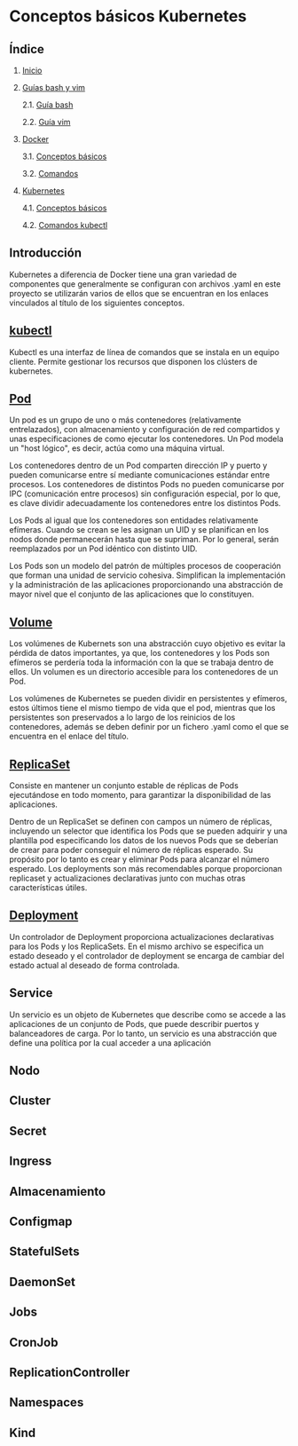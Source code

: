 # Conceptos básicos Kubernetes

## Índice

1. [Inicio](../../../)
2. [Guías bash y vim](../Guias_bash_y_vim/)

    2.1. [Guía bash](../Guias_bash_y_vim/bash.md)

    2.2. [Guía vim](../Guias_bash_y_vim/vim.md)
 
3. [Docker](../Docker/)

    3.1. [Conceptos básicos](../Docker/Conceptos.md)
    
    3.2. [Comandos](../Docker/comandos.md)

4. [Kubernetes](.)

    4.1. [Conceptos básicos](./Conceptos.md)

    4.2. [Comandos kubectl](./Comandos_kubectl.md)
## Introducción 

Kubernetes a diferencia de Docker tiene una gran variedad de componentes que generalmente se configuran con archivos .yaml en este proyecto se utilizarán varios de ellos que se encuentran en los enlaces vinculados al título de los siguientes conceptos.

## [kubectl](./Comandos_kubectl.md)

Kubectl es una interfaz de línea de comandos que se instala en un equipo cliente. Permite gestionar los recursos que disponen los clústers de kubernetes.

## [Pod](./ejemplo-pod.yaml)

Un pod es un grupo de uno o más contenedores (relativamente entrelazados), con almacenamiento y configuración de red compartidos y unas especificaciones de como ejecutar los contenedores. Un Pod modela un "host lógico", es decir, actúa como una máquina virtual. 

Los contenedores dentro de un Pod comparten dirección IP y puerto y pueden comunicarse entre sí mediante comunicaciones estándar entre procesos. Los contenedores de distintos Pods no pueden comunicarse por IPC (comunicación entre procesos) sin configuración especial, por lo que, es clave dividir adecuadamente los contenedores entre los distintos Pods.

Los Pods al igual que los contenedores son entidades relativamente efímeras. Cuando se crean se les asignan un UID y se planifican en los nodos donde permanecerán hasta que se supriman. Por lo general, serán reemplazados por un Pod idéntico con distinto UID. 

Los Pods son un modelo del patrón de múltiples procesos de cooperación que forman una unidad de servicio cohesiva. Simplifican la implementación y la administración de las aplicaciones proporcionando una abstracción de mayor nivel que el conjunto de las aplicaciones que lo constituyen.

## [Volume](./ejemplo-PersistentVolume.yaml)

Los volúmenes de Kubernets son una abstracción cuyo objetivo es evitar la pérdida de datos importantes, ya que, los contenedores y los Pods son efímeros se perdería toda la información con la que se trabaja dentro de ellos. Un volumen es un directorio accesible para los contenedores de un Pod.

Los volúmenes de Kubernetes se pueden dividir en persistentes y efímeros, estos últimos tiene el mismo tiempo de vida que el pod, mientras que los persistentes son preservados a lo largo de los reinicios de los contenedores, además se deben definir por un fichero .yaml como el que se encuentra en el enlace del título.

## [ReplicaSet](./ejemplo-replicaset.yaml)

Consiste en mantener un conjunto estable de réplicas de Pods ejecutándose en todo momento, para garantizar la disponibilidad de las aplicaciones.

Dentro de un ReplicaSet se definen con campos un número de réplicas, incluyendo un selector que identifica los Pods que se pueden adquirir y una plantilla pod especificando los datos de los nuevos Pods que se deberían de crear para poder conseguir el número de réplicas esperado. Su propósito por lo tanto es crear y eliminar Pods para alcanzar el número esperado. Los deployments son más recomendables porque proporcionan replicaset y actualizaciones declarativas junto con muchas otras características útiles.

## [Deployment](./ejemplo-deployment.yaml)

Un controlador de Deployment proporciona actualizaciones declarativas para los Pods y los ReplicaSets. En el mismo archivo se especifica un estado deseado y el controlador de deployment se encarga de cambiar del estado actual al deseado de forma controlada.

## Service

Un servicio es un objeto de Kubernetes que describe como se accede a las aplicaciones de un conjunto de Pods, que puede describir puertos y balanceadores de carga.  Por lo tanto, un servicio es una abstracción que define una política por la cual acceder a una aplicación

## Nodo

## Cluster

## Secret

## Ingress

## Almacenamiento

## Configmap



## StatefulSets

## DaemonSet

## Jobs

## CronJob

## ReplicationController

## Namespaces

## Kind

